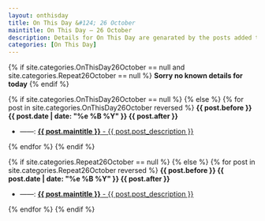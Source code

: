 ```yaml
---
layout: onthisday
title: On This Day &#124; 26 October
maintitle: On This Day — 26 October
description: Details for On This Day are genarated by the posts added to the website so the content is subject to changes/updates over time.
categories: [On This Day]
---
```


{% if site.categories.OnThisDay26October == null and site.categories.Repeat26October == null %}
<strong>Sorry no known details for today</strong>
{% endif %}

{% if site.categories.OnThisDay26October == null %}
{% else %}
{% for post in site.categories.OnThisDay26October reversed %}
<strong>{{ post.before }} {{ post.date | date: "%e %B %Y" }} {{ post.after }}</strong>
<ul>
<li> ——: <a href="{{ post.url }}"><strong>{{ post.maintitle }}</strong> - {{ post.post_description }}</a></li>
</ul>
{% endfor %}
{% endif %}

{% if site.categories.Repeat26October == null %}
{% else %}
{% for post in site.categories.Repeat26October reversed %}
<strong>{{ post.before }} {{ post.date | date: "%e %B %Y" }} {{ post.after }}</strong>
<ul>
<li> ——: <a href="{{ post.url }}"><strong>{{ post.maintitle }}</strong> - {{ post.post_description }}</a></li>
</ul>
{% endfor %}
{% endif %}

